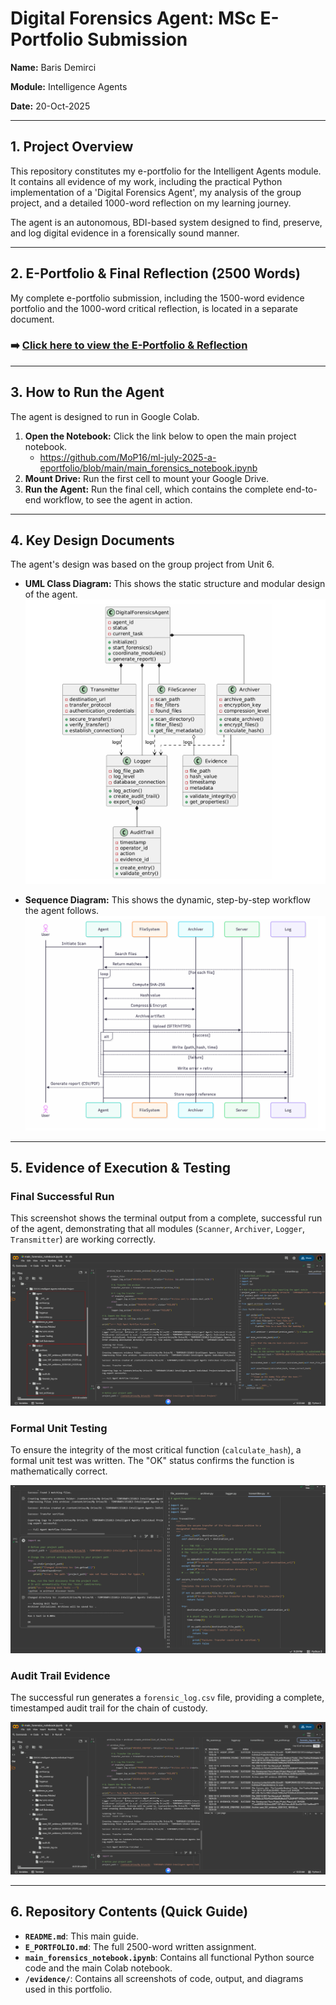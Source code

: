 # Digital Forensics Agent: MSc E-Portfolio Submission

**Name:** Baris Demirci

**Module:** Intelligence Agents

**Date:** 20-Oct-2025

---

## 1. Project Overview

This repository constitutes my e-portfolio for the Intelligent Agents module. It contains all evidence of my work, including the practical Python implementation of a 'Digital Forensics Agent', my analysis of the group project, and a detailed 1000-word reflection on my learning journey.

The agent is an autonomous, BDI-based system designed to find, preserve, and log digital evidence in a forensically sound manner.

---

## 2. E-Portfolio & Final Reflection (2500 Words)

My complete e-portfolio submission, including the 1500-word evidence portfolio and the 1000-word critical reflection, is located in a separate document.

### ➡️ **[Click here to view the E-Portfolio & Reflection](./E_PORTFOLIO.md)**

---

## 3. How to Run the Agent

The agent is designed to run in Google Colab.

1.  **Open the Notebook:** Click the link below to open the main project notebook.
    * https://github.com/MoP16/ml-july-2025-a-eportfolio/blob/main/main_forensics_notebook.ipynb
2.  **Mount Drive:** Run the first cell to mount your Google Drive.
3.  **Run the Agent:** Run the final cell, which contains the complete end-to-end workflow, to see the agent in action.

---

## 4. Key Design Documents

The agent's design was based on the group project from Unit 6.

* **UML Class Diagram:** This shows the static structure and modular design of the agent.
    ![UML Diagram](./evidence/11-UML%20Diagram.png)

* **Sequence Diagram:** This shows the dynamic, step-by-step workflow the agent follows.
    ![Sequence Diagram](./evidence/12-Sequence%20Diagram.png)

---

## 5. Evidence of Execution & Testing

### Final Successful Run

This screenshot shows the terminal output from a complete, successful run of the agent, demonstrating that all modules (`Scanner`, `Archiver`, `Logger`, `Transmitter`) are working correctly.

![Successful Run Output](./evidence/20-Final%20Output.png)

### Formal Unit Testing

To ensure the integrity of the most critical function (`calculate_hash`), a formal unit test was written. The "OK" status confirms the function is mathematically correct.

![Unit Test OK](./evidence/28-unit%20test.png)

### Audit Trail Evidence

The successful run generates a `forensic_log.csv` file, providing a complete, timestamped audit trail for the chain of custody.

![Log File Output](./evidence/29-forensic%20log.png)

---

## 6. Repository Contents (Quick Guide)

* **`README.md`**: This main guide.
* **`E_PORTFOLIO.md`**: The full 2500-word written assignment.
* **`main_forensics_notebook.ipynb`**: Contains all functional Python source code and the main Colab notebook.
* **`/evidence/`**: Contains all screenshots of code, output, and diagrams used in this portfolio.
